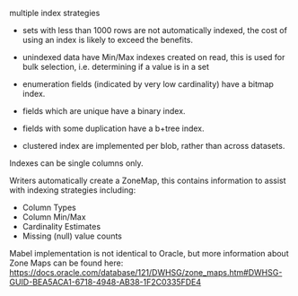

multiple index strategies

- sets with less than 1000 rows are not automatically indexed, the cost of using an
  index is likely to exceed the benefits.

- unindexed data have Min/Max indexes created on read, this is used for bulk selection,
  i.e. determining if a value is in a set

- enumeration fields (indicated by very low cardinality) have a bitmap index.

- fields which are unique have a binary index.

- fields with some duplication have a b+tree index.

- clustered index are implemented per blob, rather than across datasets. 

Indexes can be single columns only.

Writers automatically create a ZoneMap, this contains information to assist with
indexing strategies including:
- Column Types
- Column Min/Max 
- Cardinality Estimates
- Missing (null) value counts

Mabel implementation is not identical to Oracle, but more information about Zone Maps
can be found here:
https://docs.oracle.com/database/121/DWHSG/zone_maps.htm#DWHSG-GUID-BEA5ACA1-6718-4948-AB38-1F2C0335FDE4